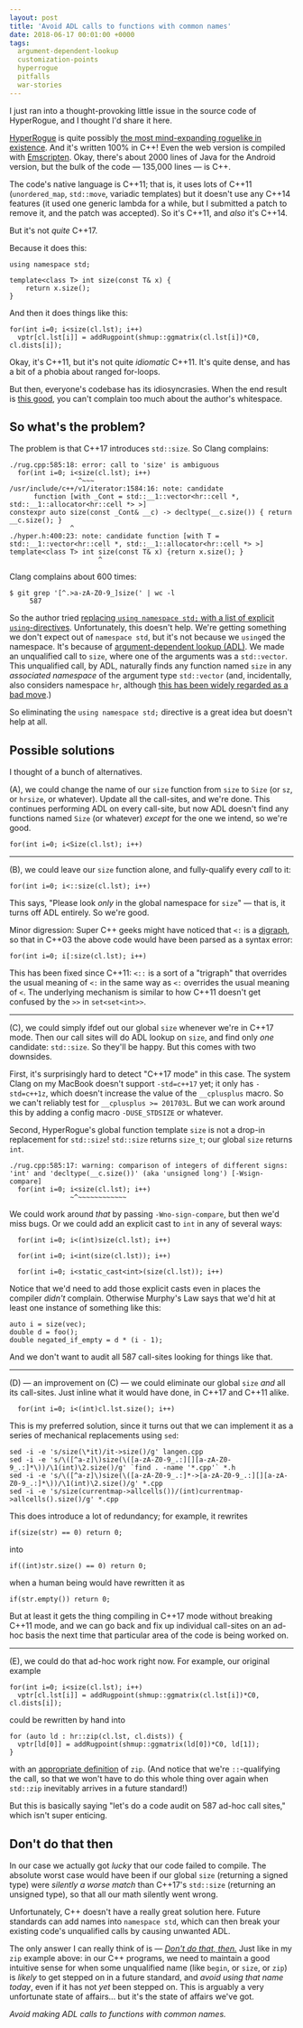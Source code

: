 ```yaml
---
layout: post
title: 'Avoid ADL calls to functions with common names'
date: 2018-06-17 00:01:00 +0000
tags:
  argument-dependent-lookup
  customization-points
  hyperrogue
  pitfalls
  war-stories
---
```


I just ran into a thought-provoking little issue in the source code of
HyperRogue, and I thought I'd share it here.

[HyperRogue](https://github.com/zenorogue/hyperrogue) is quite possibly [the
most mind-expanding roguelike in existence](https://web.archive.org/web/20171004073813/https://www.rockpapershotgun.com/2017/09/28/hyperrogue-non-euclidean-roguelike/).
And it's written 100% in C++! Even the web version is
compiled with [Emscripten](http://kripken.github.io/emscripten-site/docs/getting_started/Tutorial.html).
Okay, there's about 2000 lines of Java for the Android version, but the
bulk of the code — 135,000 lines — is C++.

The code's native language is C++11; that is, it uses lots of C++11 (`unordered_map`,
`std::move`, variadic templates) but it doesn't use any C++14 features (it used one
generic lambda for a while, but I submitted a patch to remove it, and the patch was
accepted). So it's C++11, and _also_ it's C++14.

But it's not _quite_ C++17.

Because it does this:

    using namespace std;

    template<class T> int size(const T& x) {
        return x.size();
    }

And then it does things like this:

    for(int i=0; i<size(cl.lst); i++)
      vptr[cl.lst[i]] = addRugpoint(shmup::ggmatrix(cl.lst[i])*C0, cl.dists[i]);

Okay, it's C++11, but it's not quite _idiomatic_ C++11. It's quite dense, and has a bit of a phobia
about ranged for-loops.

But then, everyone's codebase has its idiosyncrasies. When the end result
is [this good](https://www.youtube.com/watch?v=a7QO9sypSfM&t=5m29s), you can't complain too much
about the author's whitespace.


## So what's the problem?

The problem is that C++17 introduces `std::size`. So Clang complains:

    ./rug.cpp:585:18: error: call to 'size' is ambiguous
      for(int i=0; i<size(cl.lst); i++)
                     ^~~~
    /usr/include/c++/v1/iterator:1584:16: note: candidate
          function [with _Cont = std::__1::vector<hr::cell *, std::__1::allocator<hr::cell *> >]
    constexpr auto size(const _Cont& __c) -> decltype(__c.size()) { return __c.size(); }
                   ^
    ./hyper.h:400:23: note: candidate function [with T = std::__1::vector<hr::cell *, std::__1::allocator<hr::cell *> >]
    template<class T> int size(const T& x) {return x.size(); }
                          ^

Clang complains about 600 times:

    $ git grep '[^.>a-zA-Z0-9_]size(' | wc -l
         587

So the author tried [replacing `using namespace std;` with a list of explicit `using`-directives](https://github.com/zenorogue/hyperrogue/commit/d3200253db6866ed278540e136a7464e14c1d11a).
Unfortunately, this doesn't help. We're getting something we don't expect out of `namespace std`,
but it's not because we `using`ed the namespace. It's because of [argument-dependent lookup (ADL)](https://en.cppreference.com/w/cpp/language/adl).
We made an unqualified call to `size`, where one of the arguments was a `std::vector`. This unqualified call,
by ADL, naturally finds any function named `size` in any *associated namespace* of the argument type
`std::vector` (and, incidentally, also considers namespace `hr`, although
[this has been widely regarded as a bad move](http://www.open-std.org/jtc1/sc22/wg21/docs/papers/2018/p0934r0.pdf).)

So eliminating the `using namespace std;` directive is a great idea but doesn't help at all.


## Possible solutions

I thought of a bunch of alternatives.

(A), we could change the name of our `size` function from `size` to `Size` (or `sz`, or `hrsize`, or whatever).
Update all the call-sites, and we're done. This continues performing ADL on every call-site, but now ADL
doesn't find any functions named `Size` (or whatever) *except* for the one we intend, so we're good.

    for(int i=0; i<Size(cl.lst); i++)

----

(B), we could leave our `size` function alone, and fully-qualify every *call* to it:

    for(int i=0; i<::size(cl.lst); i++)

This says, "Please look *only* in the global namespace for `size`" — that is, it turns off ADL entirely.
So we're good.

Minor digression: Super C++ geeks might have noticed that `<:` is a [digraph](http://en.cppreference.com/w/cpp/language/operator_alternative),
so that in C++03 the above code would have been parsed as a syntax error:

    for(int i=0; i[:size(cl.lst); i++)

This has been fixed since C++11: `<::` is a sort of a "trigraph" that overrides the usual meaning
of `<:` in the same way as `<:` overrides the usual meaning of `<`. The underlying mechanism is similar
to how C++11 doesn't get confused by the `>>` in `set<set<int>>`.

----

(C), we could simply ifdef out our global `size` whenever we're in C++17 mode. Then our call sites will
do ADL lookup on `size`, and find only *one* candidate: `std::size`. So they'll be happy. But this
comes with two downsides.

First, it's surprisingly hard to detect "C++17 mode" in this case. The system Clang on my MacBook
doesn't support `-std=c++17` yet; it only has `-std=c++1z`, which doesn't increase the value of
the `__cplusplus` macro. So we can't reliably test for `__cplusplus >= 201703L`. But we can work around
this by adding a config macro <span style="white-space: nowrap;">`-DUSE_STDSIZE`</span> or whatever.

Second, HyperRogue's global function template `size` is not a drop-in replacement for `std::size`!
`std::size` returns `size_t`; our global `size` returns `int`.

    ./rug.cpp:585:17: warning: comparison of integers of different signs: 'int' and 'decltype(__c.size())' (aka 'unsigned long') [-Wsign-compare]
      for(int i=0; i<size(cl.lst); i++)
                   ~^~~~~~~~~~~~~

We could work around *that* by passing `-Wno-sign-compare`, but then we'd miss bugs.
Or we could add an explicit cast to `int` in any of several ways:

      for(int i=0; i<(int)size(cl.lst); i++)

      for(int i=0; i<int(size(cl.lst)); i++)

      for(int i=0; i<static_cast<int>(size(cl.lst)); i++)

Notice that we'd need to add those explicit casts even in places the compiler *didn't* complain.
Otherwise Murphy's Law says that we'd hit at least one instance of something like this:

    auto i = size(vec);
    double d = foo();
    double negated_if_empty = d * (i - 1);

And we don't want to audit all 587 call-sites looking for things like that.

----

(D) — an improvement on (C) — we could eliminate our global `size` *and* all its call-sites.
Just inline what it would have done, in C++17 and C++11 alike.

      for(int i=0; i<(int)cl.lst.size(); i++)

This is my preferred solution, since it turns out that we can implement it as a series of
mechanical replacements using `sed`:

    sed -i -e 's/size(\*it)/it->size()/g' langen.cpp
    sed -i -e 's/\([^a-z]\)size(\([a-zA-Z0-9_.:][][a-zA-Z0-9_.:]*\))/\1(int)\2.size()/g' `find . -name '*.cpp'` *.h
    sed -i -e 's/\([^a-z]\)size(\([a-zA-Z0-9_.:]*->[a-zA-Z0-9_.:][][a-zA-Z0-9_.:]*\))/\1(int)\2.size()/g' *.cpp
    sed -i -e 's/size(currentmap->allcells())/(int)currentmap->allcells().size()/g' *.cpp

This does introduce a lot of redundancy; for example, it rewrites

    if(size(str) == 0) return 0;

into

    if((int)str.size() == 0) return 0;

when a human being would have rewritten it as

    if(str.empty()) return 0;

But at least it gets the thing compiling in C++17 mode without breaking C++11 mode, and
we can go back and fix up individual call-sites on an ad-hoc basis the next time that particular
area of the code is being worked on.

----

(E), we could do that ad-hoc work right now. For example, our original example

    for(int i=0; i<size(cl.lst); i++)
      vptr[cl.lst[i]] = addRugpoint(shmup::ggmatrix(cl.lst[i])*C0, cl.dists[i]);

could be rewritten by hand into

    for (auto ld : hr::zip(cl.lst, cl.dists)) {
      vptr[ld[0]] = addRugpoint(shmup::ggmatrix(ld[0])*C0, ld[1]);
    }

with an [appropriate definition](https://stackoverflow.com/questions/8511035/sequence-zip-function-for-c11)
of `zip`. (And notice that we're `::`-qualifying the call, so that we won't have to
do this whole thing over again when `std::zip` inevitably arrives in a future standard!)

But this is basically saying "let's do a code audit on 587 ad-hoc call sites," which
isn't super enticing.


## Don't do that then

In our case we actually got *lucky* that our code failed to compile.
The absolute worst case would have been if our global `size` (returning a signed type)
were *silently a worse match* than C++17's `std::size` (returning an unsigned type),
so that all our math silently went wrong.

Unfortunately, C++ doesn't have a really great solution here. Future standards can add
names into `namespace std`, which can then break your existing code's unqualified calls
by causing unwanted ADL.

The only answer I can really think of is — [*Don't do that, then.*](https://www.youtube.com/watch?v=ri3aL8At44I&t=1m25s)
Just like in my `zip` example above: in our C++ programs, we need to maintain a good
intuitive sense for when some unqualified name (like `begin`, or `size`, or `zip`)
is *likely* to get stepped on in a future standard, and *avoid using that name today*,
even if it has not *yet* been stepped on.
This is arguably a very unfortunate state of affairs... but it's the state of affairs
we've got.

*Avoid making ADL calls to functions with common names.*
